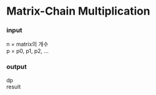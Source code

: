 # Matrix-Chain Multiplication
### input
n = matrix의 개수  
p = p0, p1, p2, ...  
### output
dp  
result